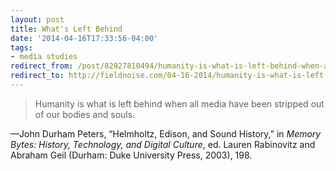 ```yaml
---
layout: post 
title: What's Left Behind 
date: '2014-04-16T17:33:56-04:00' 
tags: 
- media studies 
redirect_from: /post/82927810494/humanity-is-what-is-left-behind-when-all-media/
redirect_to: http://fieldnoise.com/04-16-2014/humanity-is-what-is-left-behind-when-all-media.html
---
```


> Humanity is what is left behind when all media have been stripped out of our bodies and souls.

—John Durham Peters, “Helmholtz, Edison, and Sound History,” in *Memory Bytes: History, Technology, and Digital Culture*, ed. Lauren Rabinovitz and Abraham Geil (Durham: Duke University Press, 2003), 198.

